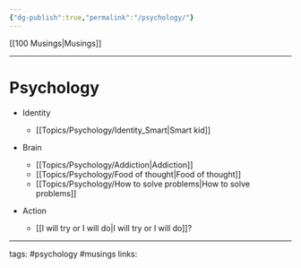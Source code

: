 ```yaml
---
{"dg-publish":true,"permalink":"/psychology/"}
---
```


[[100 Musings\|Musings]]

---

# Psychology

- Identity
	- [[Topics/Psychology/Identity_Smart\|Smart kid]]

- Brain
	- [[Topics/Psychology/Addiction\|Addiction]]
	- [[Topics/Psychology/Food of thought\|Food of thought]]
	- [[Topics/Psychology/How to solve problems\|How to solve problems]]

- Action
	- [[I will try or I will do\|I will try or I will do]]?

---
tags: #psychology  #musings
links: